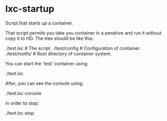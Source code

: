 lxc-startup
===========

Script that starts up a container.

That script permits you take you container in a pendrive and run it without copy it to HD. The tree should be like this:

./test.lxc      # The script.
./test/config   # Configuration of container.
./test/rootfs/  # Root directory of container system.

You can start the 'test' container using:

./test.lxc

After, you can see the console using:

./test.lxc console

In order to stop:

./test.lxc stop
